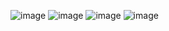 ![image](https://github.com/fbreseghello/azure-ml-model-builder/assets/99092931/fd3fb00b-0e76-404e-8239-1ed4f85099ec)
![image](https://github.com/fbreseghello/azure-ml-model-builder/assets/99092931/657892ad-e6c7-4502-8a6b-77f82dc7561f)
![image](https://github.com/fbreseghello/azure-ml-model-builder/assets/99092931/e0bad7ed-de50-46a9-a01d-d3175c25e5e5)
![image](https://github.com/fbreseghello/azure-ml-model-builder/assets/99092931/81c6d5da-0f2f-41f3-ba9f-7dbe70149d36)
